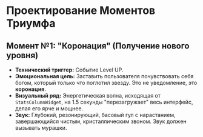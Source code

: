 # Проектирование Моментов Триумфа

## Момент №1: "Коронация" (Получение нового уровня)
* **Технический триггер:** Событие Level UP.
* **Эмоциональная цель:** Заставить пользователя почувствовать себя богом, который только что поглотил звезду. Это не уведомление, это **коронация**.
* **Визуальный ряд:** Энергетическая волна, исходящая от `StatsColumnWidget`, на 1.5 секунды "перезагружает" весь интерфейс, делая его ярче и мощнее.
* **Звук:** Глубокий, резонирующий, басовый гул с нарастанием, завершающийся чистым, кристаллическим звоном. Звук должен вызывать мурашки. 